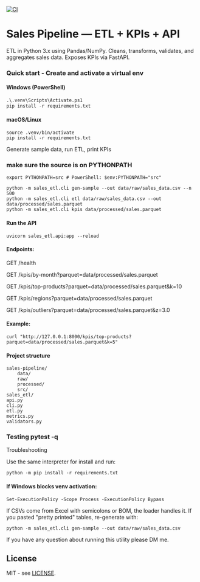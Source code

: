 [![CI](https://github.com/Chilanguiux/ETL/actions/workflows/ci.yml/badge.svg)](https://github.com/Chilanguiux/ETL/actions/workflows/ci.yml)

# Sales Pipeline — ETL + KPIs + API

ETL in Python 3.x using Pandas/NumPy. Cleans, transforms, validates, and aggregates sales data. Exposes KPIs via FastAPI.

### Quick start - Create and activate a virtual env

#### Windows (PowerShell)

```python -m venv .venv
.\.venv\Scripts\Activate.ps1
pip install -r requirements.txt
```

#### macOS/Linux

```python3 -m venv .venv
source .venv/bin/activate
pip install -r requirements.txt
```

Generate sample data, run ETL, print KPIs

### make sure the source is on PYTHONPATH

```
export PYTHONPATH=src # PowerShell: $env:PYTHONPATH="src"

python -m sales_etl.cli gen-sample --out data/raw/sales_data.csv --n 500
python -m sales_etl.cli etl data/raw/sales_data.csv --out data/processed/sales.parquet
python -m sales_etl.cli kpis data/processed/sales.parquet
```

#### Run the API

```
uvicorn sales_etl.api:app --reload
```

#### Endpoints:

GET /health

GET /kpis/by-month?parquet=data/processed/sales.parquet

GET /kpis/top-products?parquet=data/processed/sales.parquet&k=10

GET /kpis/regions?parquet=data/processed/sales.parquet

GET /kpis/outliers?parquet=data/processed/sales.parquet&z=3.0

#### Example:

```
curl "http://127.0.0.1:8000/kpis/top-products?parquet=data/processed/sales.parquet&k=5"
```

#### Project structure

```
sales-pipeline/
    data/
    raw/
    processed/
    src/
sales_etl/
api.py
cli.py
etl.py
metrics.py
validators.py
```

### Testing pytest -q

Troubleshooting

Use the same interpreter for install and run:

```
python -m pip install -r requirements.txt
```

#### If Windows blocks venv activation:

```
Set-ExecutionPolicy -Scope Process -ExecutionPolicy Bypass
```

If CSVs come from Excel with semicolons or BOM, the loader handles it. If you pasted "pretty printed" tables, re-generate with:

```
python -m sales_etl.cli gen-sample --out data/raw/sales_data.csv
```

If you have any question about running this utility please DM me.

## License

MIT - see [LICENSE](LICENSE).
